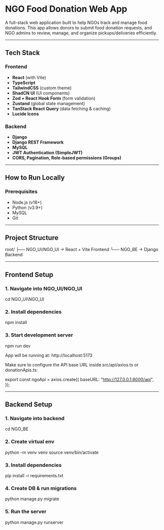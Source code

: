 #  NGO Food Donation Web App

A full-stack web application built to help NGOs track and manage food donations. This app allows donors to submit food donation requests, and NGO admins to review, manage, and organize pickups/deliveries efficiently.

---

## Tech Stack

### Frontend
- **React** (with Vite)
- **TypeScript**
- **TailwindCSS** (custom theme)
- **ShadCN UI** (UI components)
- **Zod + React Hook Form** (form validation)
- **Zustand** (global state management)
- **TanStack React Query** (data fetching & caching)
- **Lucide Icons**

### Backend
- **Django**
- **Django REST Framework**
- **MySQL**
- **JWT Authentication (SimpleJWT)**
- **CORS, Pagination, Role-based permissions (Groups)**

---

## How to Run Locally

### Prerequisites

- Node.js (v18+)
- Python (v3.9+)
- MySQL
- Git

---

## Project Structure
root/
├── NGO_UI/NGO_UI      → React + Vite Frontend
└── NGO_BE             → Django Backend



---

##  Frontend Setup

### 1. Navigate into NGO_UI/NGO_UI
cd NGO_UI\NGO_UI

### 2. Install dependencies
npm install

### 3. Start development server
npm run dev

App will be running at: http://localhost:5173

Make sure to configure the API base URL inside src/api/axios.ts or donationApis.ts:

export const ngoApi = axios.create({
  baseURL: "http://127.0.0.1:8000/api",
});

---
## Backend Setup
### 1. Navigate into backend
cd NGO_BE

### 2. Create virtual env
python -m venv venv
source venv/bin/activate 

### 3. Install dependencies
pip install -r requirements.txt

### 4. Create DB & run migrations
python manage.py migrate

### 5. Run the server
python manage.py runserver

